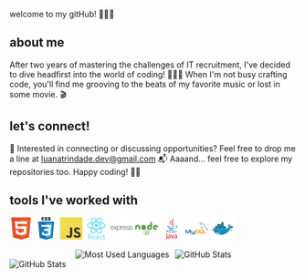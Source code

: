 
welcome to my gitHub! 👩‍💻✨

## about me
After two years of mastering the challenges of IT recruitment, I've decided to dive headfirst into the world of coding! 🧙‍♂️🌝 When I'm not busy crafting code, you'll find me grooving to the beats of my favorite music or lost in some movie. 🎬 

## let's connect!
📧 Interested in connecting or discussing opportunities? Feel free to drop me a line at luanatrindade.dev@gmail.com 📬
Aaaand... feel free to explore my repositories too. Happy coding! 🚀✨

## tools I've worked with
<p align= left>
  
<img src="https://raw.githubusercontent.com/devicons/devicon/master/icons/html5/html5-original.svg" alt="html5" width="40" height="40" />
<img src="https://raw.githubusercontent.com/devicons/devicon/master/icons/css3/css3-original-wordmark.svg" alt="css3" width="40" height="40" />
<img src="https://raw.githubusercontent.com/devicons/devicon/master/icons/javascript/javascript-original.svg" alt="javascript" width="40" height="40" />
<img src="https://raw.githubusercontent.com/devicons/devicon/55609aa5bd817ff167afce0d965585c92040787a/icons/react/react-original-wordmark.svg" alt="reactjs" width="40" height= "40"/>
<img src="https://raw.githubusercontent.com/devicons/devicon/55609aa5bd817ff167afce0d965585c92040787a/icons/express/express-original-wordmark.svg" alt="expressjs" width="40" height= "40"/>
<img src="https://raw.githubusercontent.com/devicons/devicon/55609aa5bd817ff167afce0d965585c92040787a/icons/nodejs/nodejs-plain-wordmark.svg" alt="nodejs" width="40" height= "40"/>
<img src="https://raw.githubusercontent.com/devicons/devicon/master/icons/java/java-original-wordmark.svg" alt="java" width="40" height="40" />
<img src="https://raw.githubusercontent.com/devicons/devicon/master/icons/mysql/mysql-original-wordmark.svg" alt="mysql" width="40" height="40" />
<img src="https://raw.githubusercontent.com/devicons/devicon/master/icons/docker/docker-original.svg" alt="Docker" width="40" height="40" />
</p>

<div style="display: flex; justify-content: center;">
    <a style="margin-right: 10px;">
        <img src="https://github-readme-stats.vercel.app/api/top-langs/?username=luanaftrindade&layout=compact" alt="Most Used Languages" style="max-width: 100%;">
    </a>
    <a>
        <img src="https://github-readme-stats.vercel.app/api?username=luanaftrindade&show_icons=true&theme=buefy" alt="GitHub Stats" style="max-width: 100%;">
    </a>
</div>

<img src="https://github-readme-stats.vercel.app/api/pin/?username=luanaftrindade&repo=wineBarWebsite" alt="GitHub Stats" style="max-width: 100%;">

